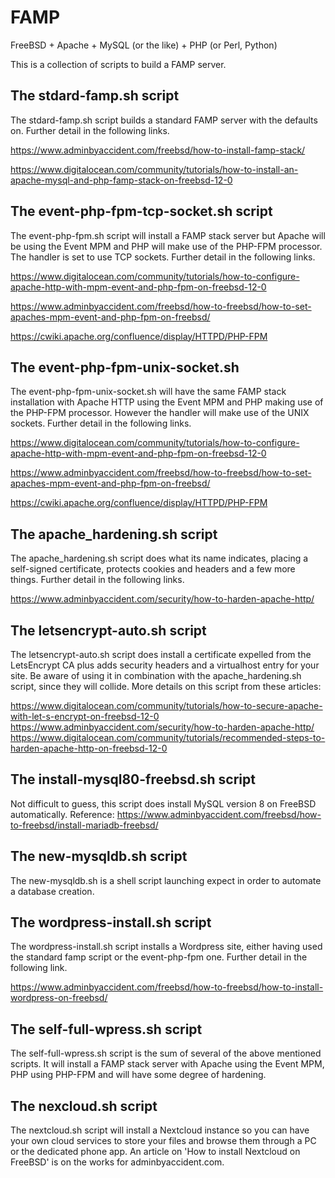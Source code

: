 # FAMP
FreeBSD + Apache + MySQL (or the like) + PHP (or Perl, Python)

This is a collection of scripts to build a FAMP server.

## The stdard-famp.sh script
The stdard-famp.sh script builds a standard FAMP server with the defaults on. Further detail in the following links.

https://www.adminbyaccident.com/freebsd/how-to-install-famp-stack/

https://www.digitalocean.com/community/tutorials/how-to-install-an-apache-mysql-and-php-famp-stack-on-freebsd-12-0

## The event-php-fpm-tcp-socket.sh script
The event-php-fpm.sh script will install a FAMP stack server but Apache will be using the Event MPM and PHP will make use of the PHP-FPM processor. The handler is set to use TCP sockets. Further detail in the following links.

https://www.digitalocean.com/community/tutorials/how-to-configure-apache-http-with-mpm-event-and-php-fpm-on-freebsd-12-0

https://www.adminbyaccident.com/freebsd/how-to-freebsd/how-to-set-apaches-mpm-event-and-php-fpm-on-freebsd/

https://cwiki.apache.org/confluence/display/HTTPD/PHP-FPM

## The event-php-fpm-unix-socket.sh
The event-php-fpm-unix-socket.sh will have the same FAMP stack installation with Apache HTTP using the Event MPM and PHP making use of the PHP-FPM processor. However the handler will make use of the UNIX sockets. Further detail in the following links.

https://www.digitalocean.com/community/tutorials/how-to-configure-apache-http-with-mpm-event-and-php-fpm-on-freebsd-12-0

https://www.adminbyaccident.com/freebsd/how-to-freebsd/how-to-set-apaches-mpm-event-and-php-fpm-on-freebsd/

https://cwiki.apache.org/confluence/display/HTTPD/PHP-FPM

## The apache_hardening.sh script
The apache_hardening.sh script does what its name indicates, placing a self-signed certificate, protects cookies and headers and a few more things. Further detail in the following links.

https://www.adminbyaccident.com/security/how-to-harden-apache-http/

## The letsencrypt-auto.sh script
The letsencrypt-auto.sh script does install a certificate expelled from the LetsEncrypt CA plus adds security headers and a virtualhost entry for your site. Be aware of using it in combination with the apache_hardening.sh script, since they will collide.
More details on this script from these articles:

https://www.digitalocean.com/community/tutorials/how-to-secure-apache-with-let-s-encrypt-on-freebsd-12-0
https://www.adminbyaccident.com/security/how-to-harden-apache-http/
https://www.digitalocean.com/community/tutorials/recommended-steps-to-harden-apache-http-on-freebsd-12-0

## The install-mysql80-freebsd.sh script
Not difficult to guess, this script does install MySQL version 8 on FreeBSD automatically. Reference:
https://www.adminbyaccident.com/freebsd/how-to-freebsd/install-mariadb-freebsd/

## The new-mysqldb.sh script
The new-mysqldb.sh is a shell script launching expect in order to automate a database creation.

## The wordpress-install.sh script
The wordpress-install.sh script installs a Wordpress site, either having used the standard famp script or the event-php-fpm one. Further detail in the following link.

https://www.adminbyaccident.com/freebsd/how-to-freebsd/how-to-install-wordpress-on-freebsd/

## The self-full-wpress.sh script
The self-full-wpress.sh script is the sum of several of the above mentioned scripts. It will install a FAMP stack server with Apache using the Event MPM, PHP using PHP-FPM and will have some degree of hardening.


## The nexcloud.sh script
The nextcloud.sh script will install a Nextcloud instance so you can have your own cloud services to store your files and browse them through a PC or the dedicated phone app.
An article on 'How to install Nextcloud on FreeBSD' is on the works for adminbyaccident.com.
